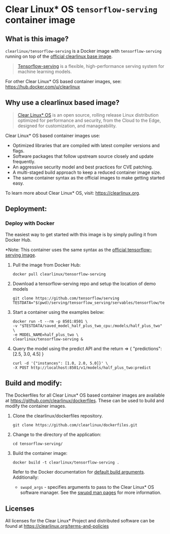 # Clear Linux* OS `tensorflow-serving` container image

<!-- Required -->
## What is this image?

`clearlinux/tensorflow-serving` is a Docker image with `tensorflow-serving` running on top of the
[official clearlinux base image](https://hub.docker.com/_/clearlinux). 

<!-- application introduction -->
> [Tensorflow-serving](https://www.tensorflow.org/serving) is a flexible,
> high-performance serving system for machine learning models.

For other Clear Linux* OS
based container images, see: https://hub.docker.com/u/clearlinux

## Why use a clearlinux based image?

<!-- CL introduction -->
> [Clear Linux* OS](https://clearlinux.org/) is an open source, rolling release
> Linux distribution optimized for performance and security, from the Cloud to
> the Edge, designed for customization, and manageability.

Clear Linux* OS based container images use:
* Optimized libraries that are compiled with latest compiler versions and
  flags.
* Software packages that follow upstream source closely and update frequently.
* An aggressive security model and best practices for CVE patching.
* A multi-staged build approach to keep a reduced container image size.
* The same container syntax as the official images to make getting started
  easy. 

To learn more about Clear Linux* OS, visit: https://clearlinux.org.

<!-- Required -->
## Deployment:

### Deploy with Docker
The easiest way to get started with this image is by simply pulling it from
Docker Hub. 

*Note: This container uses the same syntax as the [official tensorflow-serving image](https://hub.docker.com/_/tensorflow-serving).


1. Pull the image from Docker Hub: 
    ```
    docker pull clearlinux/tensorflow-serving
    ```

2. Download a tensorflow-serving repo and setup the location of demo models
    ```
    git clone https://github.com/tensorflow/serving
    TESTDATA="$(pwd)/serving/tensorflow_serving/servables/tensorflow/testdata"
    ```
3. Start a container using the examples below:

    ```
    docker run -t --rm -p 8501:8501 \
    -v "$TESTDATA/saved_model_half_plus_two_cpu:/models/half_plus_two" \
    -e MODEL_NAME=half_plus_two \
    clearlinux/tensorflow-serving &
    ```
4. Query the model using the predict API and the return => { "predictions": [2.5, 3.0, 4.5] }

    ```
    curl -d '{"instances": [1.0, 2.0, 5.0]}' \
    -X POST http://localhost:8501/v1/models/half_plus_two:predict
    ```
<!-- Required -->
## Build and modify:

The Dockerfiles for all Clear Linux* OS based container images are available at
https://github.com/clearlinux/dockerfiles. These can be used to build and
modify the container images.

1. Clone the clearlinux/dockerfiles repository.
    ```
    git clone https://github.com/clearlinux/dockerfiles.git
    ```

2. Change to the directory of the application:
    ```
    cd tensorflow-serving/
    ```

3. Build the container image:
    ```
    docker build -t clearlinux/tensorflow-serving .
    ```

   Refer to the Docker documentation for [default build arguments](https://docs.docker.com/engine/reference/builder/#arg).
   Additionally:
   
   - `swupd_args` - specifies arguments to pass to the Clear Linux* OS software
     manager. See the [swupd man pages](https://github.com/clearlinux/swupd-client/blob/master/docs/swupd.1.rst#options)
     for more information.

<!-- Required -->
## Licenses

All licenses for the Clear Linux* Project and distributed software can be found
at https://clearlinux.org/terms-and-policies
